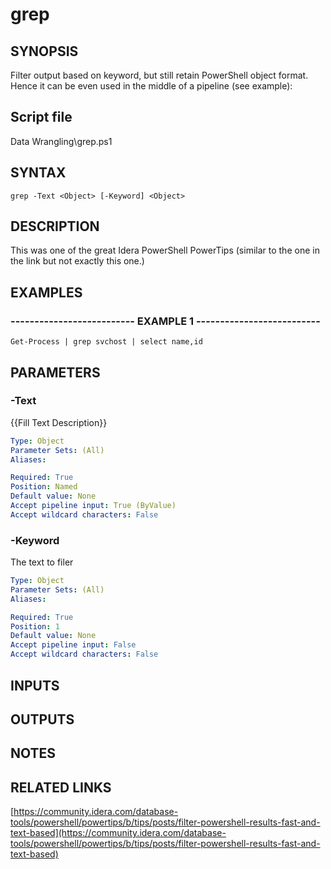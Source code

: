 # grep

## SYNOPSIS
Filter output based on keyword, but still retain PowerShell object format.
Hence it can be even used in the middle of a pipeline (see example):

## Script file
Data Wrangling\grep.ps1

## SYNTAX

```
grep -Text <Object> [-Keyword] <Object>
```

## DESCRIPTION
This was one of the great Idera PowerShell PowerTips (similar to the one in the link but not exactly this one.)

## EXAMPLES

### -------------------------- EXAMPLE 1 --------------------------
```
Get-Process | grep svchost | select name,id
```
## PARAMETERS

### -Text
{{Fill Text Description}}

```yaml
Type: Object
Parameter Sets: (All)
Aliases: 

Required: True
Position: Named
Default value: None
Accept pipeline input: True (ByValue)
Accept wildcard characters: False
```

### -Keyword
The text to filer

```yaml
Type: Object
Parameter Sets: (All)
Aliases: 

Required: True
Position: 1
Default value: None
Accept pipeline input: False
Accept wildcard characters: False
```

## INPUTS

## OUTPUTS

## NOTES

## RELATED LINKS

[https://community.idera.com/database-tools/powershell/powertips/b/tips/posts/filter-powershell-results-fast-and-text-based](https://community.idera.com/database-tools/powershell/powertips/b/tips/posts/filter-powershell-results-fast-and-text-based)





